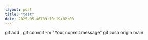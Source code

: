 ```yaml
---
layout: post
title: "test"
date: 2025-05-06T09:10:19+02:00
---
```


git add .
git commit -m "Your commit message"
git push origin main

